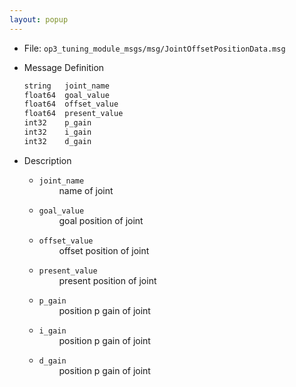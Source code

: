 ```yaml
---
layout: popup
---
```


- File: `op3_tuning_module_msgs/msg/JointOffsetPositionData.msg`

- Message Definition
    ```c
    string   joint_name
    float64  goal_value
    float64  offset_value
    float64  present_value
    int32    p_gain
    int32    i_gain
    int32    d_gain
    ```

- Description  
    * `joint_name`   
&emsp;&emsp; name of joint  

    * `goal_value`    
&emsp;&emsp; goal position of joint  

    * `offset_value`    
&emsp;&emsp; offset position of joint  

    * `present_value`    
&emsp;&emsp; present position of joint  

    * `p_gain`    
&emsp;&emsp; position p gain of joint   

    * `i_gain`    
&emsp;&emsp; position p gain of joint  

    * `d_gain`    
&emsp;&emsp; position p gain of joint  
